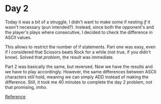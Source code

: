 # Day 2

Today it was a bit of a struggle, I didn't want to make some if nesting _if_ it wasn't necessary (pun intended?).
Instead, since both the opponent's and the player's plays where consecutive, I decided to check the difference in ASCII values.

This allows to restrict the number of if statements.
Part one was easy, even if I considered that Scissors beats Rock for a while (not true, if you didn't know).
Solved that _problem_, the result was immediate.

Part 2 was basically the same, but reversed. Now we have the results and we have to play accordingly. However, the same differences between ASCII characters still hold, meaning we can simply ADD instead of making the difference.
Still, it took me 40 minutes to complete the day 2 problem, not that promising, _imho_.

[Reference](https://adventofcode.com/2022/day/2)